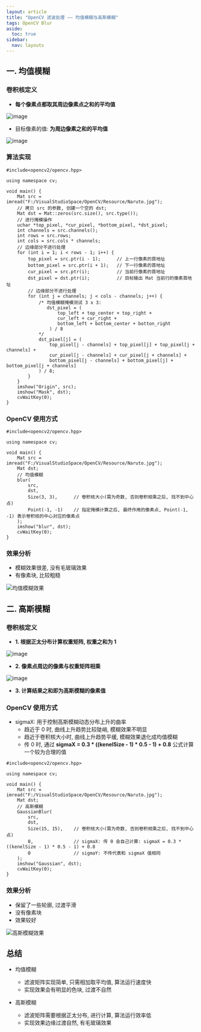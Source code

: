 ```yaml
---
layout: article
title: "OpenCV 滤波处理 —— 均值模糊与高斯模糊"
tags: OpenCV Blur
aside:
  toc: true
sidebar:
  nav: layouts
---
```


## 一. 均值模糊
### 卷积核定义
- **每个像素点都取其周边像素点之和的平均值**

![image](https://i.loli.net/2019/05/29/5cee16f909c4866287.png) 

- 目标像素的值: **为周边像素之和的平均值**

![image](https://i.loli.net/2019/05/29/5cee170c0884674302.png)

### 算法实现
```
#include<opencv2/opencv.hpp>

using namespace cv;

void main() {
	Mat src = imread("F:/VisualStudioSpace/OpenCV/Resource/Naruto.jpg");
	// 拷贝 src 的参数, 创建一个空的 dst;
	Mat dst = Mat::zeros(src.size(), src.type());
	// 进行掩模操作
	uchar *top_pixel, *cur_pixel, *bottom_pixel, *dst_pixel;
	int channels = src.channels();
	int rows = src.rows;
	int cols = src.cols * channels;
	// 边缘部分不进行处理
	for (int i = 1; i < rows - 1; i++) {
		top_pixel = src.ptr(i - 1);      // 上一行像素的首地址
		bottom_pixel = src.ptr(i + 1);   // 下一行像素的首地址
		cur_pixel = src.ptr(i);          // 当前行像素的首地址
		dst_pixel = dst.ptr(i);          // 目标输出 Mat 当前行的像素首地址
		// 边缘部分不进行处理
		for (int j = channels; j < cols - channels; j++) {
			/* 均值模糊掩模测试 3 x 3: 
			   dst_pixel = (
			       top_left + top_center + top_right + 
				   cur_left + cur_right + 
   				   bottom_left + bottom_center + botton_right
				) / 8
			*/
			dst_pixel[j] = (
				top_pixel[j - channels] + top_pixel[j] + top_pixel[j + channels] +
				cur_pixel[j - channels] + cur_pixel[j + channels] + 
				bottom_pixel[j - channels] + bottom_pixel[j] + bottom_pixel[j + channels]
			) / 8;
		}
	}
	imshow("Origin", src);
	imshow("Mask", dst);
	cvWaitKey(0);
}
```

### OpenCV 使用方式
```
#include<opencv2/opencv.hpp>

using namespace cv;

void main() {
	Mat src = imread("F:/VisualStudioSpace/OpenCV/Resource/Naruto.jpg");
	Mat dst;
	// 均值模糊
	blur(
		src,
		dst, 
		Size(3, 3),      // 卷积核大小(需为奇数, 否则卷积相乘之后, 找不到中心点)
		Point(-1, -1)    // 指定掩模计算之后, 最终作用的像素点, Point(-1, -1) 表示卷积核的中心对应的像素点
	);
	imshow("blur", dst);
	cvWaitKey(0);
}
```

### 效果分析
- 模糊效果很差, 没有毛玻璃效果
- 有像素块, 比较粗糙

![均值模糊效果](https://i.loli.net/2019/05/29/5cee16b8bbcab63128.png)

## 二. 高斯模糊
### 卷积核定义
- **1. 根据正太分布计算权重矩阵, 权重之和为 1**

![image](https://i.loli.net/2019/05/29/5cee1756d9d9051958.jpg)

- **2. 像素点周边的像素与权重矩阵相乘**

![image](https://i.loli.net/2019/05/29/5cee17653531f15707.jpg)

- **3. 计算结果之和即为高斯模糊的像素值**

### OpenCV 使用方式
- sigmaX: 用于控制高斯模糊动态分布上升的曲率
  -  趋近于 0 时, 曲线上升趋势比较陡峭, 模糊效果不明显
  -  趋近于卷积核大小时, 曲线上升趋势平缓, 模糊效果退化成均值模糊
  -  传 0 时, 通过 **sigmaX = 0.3 * ((kenelSize - 1) * 0.5 - 1) + 0.8** 公式计算一个较为合理的值

```
#include<opencv2/opencv.hpp>

using namespace cv;

void main() {
	Mat src = imread("F:/VisualStudioSpace/OpenCV/Resource/Naruto.jpg");
	Mat dst;
	// 高斯模糊
	GaussianBlur(
		src,
		dst, 
		Size(15, 15),    // 卷积核大小(需为奇数, 否则卷积相乘之后, 找不到中心点)
		0,               // sigmaX: 传 0 会自己计算: sigmaX = 0.3 * ((kenelSize - 1) * 0.5 - 1) + 0.8
		0                // sigmaY: 不传代表和 sigmaX 值相同
	);
	imshow("Gaussian", dst);
	cvWaitKey(0);
}
```

### 效果分析
- 保留了一些轮廓, 过渡平滑
- 没有像素块
- 效果较好

![高斯模糊效果](https://i.loli.net/2019/05/29/5cee17b89982272530.jpg)

## 总结
- 均值模糊
  - 滤波矩阵实现简单, 只需相加取平均值, 算法运行速度快
  - 实现效果会有明显的色块, 过渡不自然

- 高斯模糊
  - 滤波矩阵需要根据正太分布, 进行计算, 算法运行效率低
  - 实现效果边缘过渡自然, 有毛玻璃效果